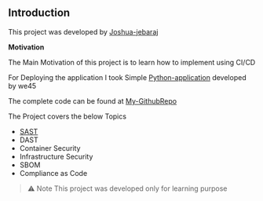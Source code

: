 ## Introduction

This project was developed by [Joshua-jebaraj](https://joshuajebaraj.com/) 

**Motivation**

The Main Motivation of this project is to learn how to implement using CI/CD

For Deploying the application I took Simple [Python-application](https://github.com/we45/Vulnerable-Flask-App) developed by we45 

The complete code can be found at [My-GithubRepo](https://github.com/JOSHUAJEBARAJ/Vulnerable-Flask-App)

The Project covers the below Topics

- [SAST](sast.md)
- DAST 
- Container Security
- Infrastructure Security
- SBOM
- Compliance as Code 

> ⚠ Note This project was developed only for learning purpose 